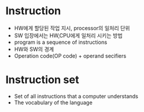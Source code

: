 # Instruction
- HW에게 할당된 작업 지시, processor의 일처리 단위
- SW 입장에서는 HW,CPU에게 일처리 시키는 방법
- program is a sequence of instructions
- HW와 SW의 경계
- Operation code(OP code) + operand secifiers

# Instruction set
- Set of all instructions that a computer understands
- The vocabulary of the language

